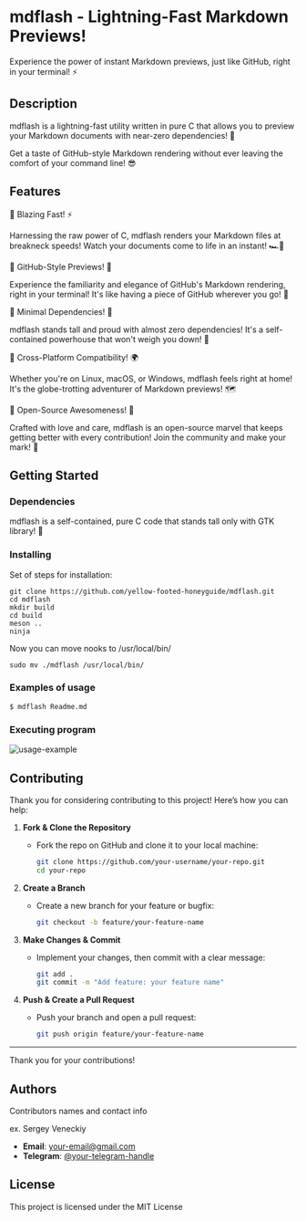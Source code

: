 # mdflash - Lightning-Fast Markdown Previews!
Experience the power of instant Markdown previews, just like GitHub, right in your terminal! ⚡️

## Description
mdflash is a lightning-fast utility written in pure C that allows you to preview your Markdown documents with near-zero dependencies! 🚀

Get a taste of GitHub-style Markdown rendering without ever leaving the comfort of your command line! 😎

## Features
🌋 Blazing Fast! ⚡️

Harnessing the raw power of C, mdflash renders your Markdown files at breakneck speeds! Watch your documents come to life in an instant! 🏎💨

🌋 GitHub-Style Previews! 👀

Experience the familiarity and elegance of GitHub's Markdown rendering, right in your terminal! It's like having a piece of GitHub wherever you go! 🐙

🌋 Minimal Dependencies! 🍃

mdflash stands tall and proud with almost zero dependencies! It's a self-contained powerhouse that won't weigh you down! 💪

🌋 Cross-Platform Compatibility! 🌍

Whether you're on Linux, macOS, or Windows, mdflash feels right at home! It's the globe-trotting adventurer of Markdown previews! 🗺

🌋 Open-Source Awesomeness! 🌟

Crafted with love and care, mdflash is an open-source marvel that keeps getting better with every contribution! Join the community and make your mark! 🤝

## Getting Started

### Dependencies
mdflash is a self-contained, pure C code that stands tall only with GTK library! 🏰

### Installing
Set of steps for installation:

```
git clone https://github.com/yellow-footed-honeyguide/mdflash.git 
cd mdflash
mkdir build
cd build
meson ..
ninja
```

Now you can move nooks to /usr/local/bin/
```
sudo mv ./mdflash /usr/local/bin/
```



### Examples of usage
```
$ mdflash Readme.md
```


### Executing program
![usage-example](assets/mdflash.gif)


## Contributing
Thank you for considering contributing to this project! Here’s how you can help:

1. **Fork & Clone the Repository**
   - Fork the repo on GitHub and clone it to your local machine:
     ```sh
     git clone https://github.com/your-username/your-repo.git
     cd your-repo
     ```

2. **Create a Branch**
   - Create a new branch for your feature or bugfix:
     ```sh
     git checkout -b feature/your-feature-name
     ```

3. **Make Changes & Commit**
   - Implement your changes, then commit with a clear message:
     ```sh
     git add .
     git commit -m "Add feature: your feature name"
     ```

4. **Push & Create a Pull Request**
   - Push your branch and open a pull request:
     ```sh
     git push origin feature/your-feature-name
     ```
---

Thank you for your contributions!


## Authors
Contributors names and contact info

ex. Sergey Veneckiy 
- **Email**: [your-email@gmail.com](mailto:your-email@gmail.com)
- **Telegram**: [@your-telegram-handle](https://t.me/your-telegram-handle)


## License
This project is licensed under the MIT License


